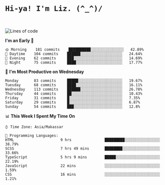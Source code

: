 
# `Hi-ya! I'm Liz. (^_^)/ `

<br>

<!--START_SECTION:waka-->
![Lines of code](https://img.shields.io/badge/From%20Hello%20World%20I%27ve%20Written-34084%20lines%20of%20code-blue)

**I'm an Early 🐤** 

```text
🌞 Morning    181 commits    ██████████░░░░░░░░░░░░░░░   42.89% 
🌆 Daytime    104 commits    ██████░░░░░░░░░░░░░░░░░░░   24.64% 
🌃 Evening    62 commits     ███░░░░░░░░░░░░░░░░░░░░░░   14.69% 
🌙 Night      75 commits     ████░░░░░░░░░░░░░░░░░░░░░   17.77%

```
📅 **I'm Most Productive on Wednesday** 

```text
Monday       83 commits     █████░░░░░░░░░░░░░░░░░░░░   19.67% 
Tuesday      68 commits     ████░░░░░░░░░░░░░░░░░░░░░   16.11% 
Wednesday    113 commits    ██████░░░░░░░░░░░░░░░░░░░   26.78% 
Thursday     44 commits     ██░░░░░░░░░░░░░░░░░░░░░░░   10.43% 
Friday       31 commits     █░░░░░░░░░░░░░░░░░░░░░░░░   7.35% 
Saturday     29 commits     █░░░░░░░░░░░░░░░░░░░░░░░░   6.87% 
Sunday       54 commits     ███░░░░░░░░░░░░░░░░░░░░░░   12.8%

```


📊 **This Week I Spent My Time On** 

```text
⌚︎ Time Zone: Asia/Makassar

💬 Programming Languages: 
HTML                     9 hrs               █████████░░░░░░░░░░░░░░░░   38.79% 
SCSS                     7 hrs 49 mins       ████████░░░░░░░░░░░░░░░░░   33.66% 
TypeScript               5 hrs 9 mins        █████░░░░░░░░░░░░░░░░░░░░   22.19% 
JavaScript               22 mins             ░░░░░░░░░░░░░░░░░░░░░░░░░   1.59% 
CSS                      16 mins             ░░░░░░░░░░░░░░░░░░░░░░░░░   1.21%

```


<!--END_SECTION:waka-->


